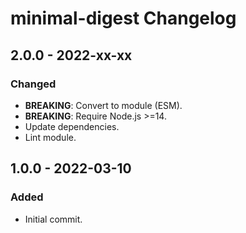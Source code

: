 # minimal-digest Changelog

## 2.0.0 - 2022-xx-xx

### Changed
- **BREAKING**: Convert to module (ESM).
- **BREAKING**: Require Node.js >=14.
- Update dependencies.
- Lint module.

## 1.0.0 - 2022-03-10

### Added
- Initial commit.
